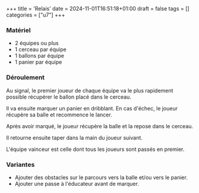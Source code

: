 +++
title = 'Relais'
date = 2024-11-01T16:51:18+01:00
draft = false
tags = []
categories = ["u7"]
+++

### Matériel

* 2 équipes ou plus
* 1 cerceau par équipe
* 1 ballons par équipe
* 1 panier par équipe

### Déroulement

Au signal, le premier joueur de chaque équipe va le plus rapidement possible récupérer le ballon placé dans le cerceau.

Il va ensuite marquer un panier en dribblant. En cas d'échec, le joueur récupère sa balle et recommence le lancer.

Après avoir marqué, le joueur récupère la balle et la repose dans le cerceau.

Il retourne ensuite taper dans la main du joueur suivant.

L'équipe vainceur est celle dont tous les joueurs sont passés en premier.


### Variantes

* Ajouter des obstacles sur le parcours vers la balle et/ou vers le panier.
* Ajouter une passe à l'éducateur avant de marquer.